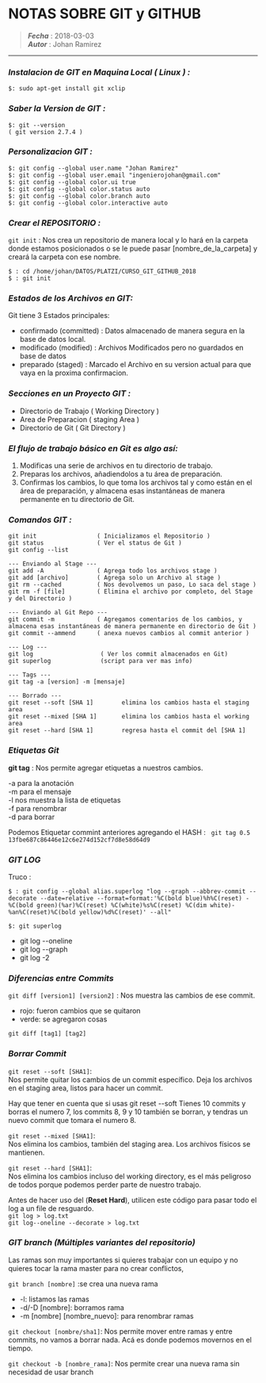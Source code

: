 # NOTAS SOBRE GIT y GITHUB
> ***Fecha*** : 2018-03-03  
> ***Autor*** : Johan Ramirez
***

### ***Instalacion de GIT en Maquina Local ( Linux ) :***
``` 
$: sudo apt-get install git xclip
```

### ***Saber la Version de GIT :***
```   
$: git --version
( git version 2.7.4 )
```

### ***Personalizacion GIT :***
```
$: git config --global user.name "Johan Ramirez"
$: git config --global user.email "ingenierojohan@gmail.com"
$: git config --global color.ui true
$: git config --global color.status auto
$: git config --global color.branch auto
$: git config --global color.interactive auto
```
   
### ***Crear el REPOSITORIO :***
`git init` :  Nos crea un repositorio de manera local y lo hará en la carpeta donde estamos posicionados o se le puede pasar [nombre_de_la_carpeta] y creará la carpeta con ese nombre.
```
$ : cd /home/johan/DATOS/PLATZI/CURSO_GIT_GITHUB_2018
$ : git init 
```

### ***Estados de los Archivos en GIT:***
Git tiene 3 Estados principales:    
* confirmado (committed) : Datos almacenado de manera segura en la base de datos local.
* modificado (modified) : Archivos Modificados pero no guardados en base de datos
* preparado (staged) : Marcado el Archivo en su version actual para que vaya en la proxima confirmacion.

### ***Secciones en un Proyecto GIT :***
* Directorio de Trabajo ( Working Directory )
* Area de Preparacion ( staging Area )
* Directorio de Git ( Git Directory )


### ***El flujo de trabajo básico en Git es algo así:***
1. Modificas una serie de archivos en tu directorio de trabajo.
2. Preparas los archivos, añadiendolos a tu área de preparación.
3. Confirmas los cambios, lo que toma los archivos tal y como están en el área de preparación, y almacena esas instantáneas de manera permanente en tu directorio de Git.


### ***Comandos GIT :***
```
git init                 ( Inicializamos el Repositorio )
git status               ( Ver el status de Git )
git config --list

--- Enviando al Stage ---
git add -A               ( Agrega todo los archivos stage )
git add [archivo]        ( Agrega solo un Archivo al stage )
git rm --cached          ( Nos devolvemos un paso, Lo saca del stage )
git rm -f [file]         ( Elimina el archivo por completo, del Stage y del Directorio )

--- Enviando al Git Repo ---
git commit -m            ( Agregamos comentarios de los cambios, y almacena esas instantáneas de manera permanente en directorio de Git )
git commit --ammend      ( anexa nuevos cambios al commit anterior )

--- Log ---
git log                   ( Ver los commit almacenados en Git)
git superlog              (script para ver mas info)                      

--- Tags ---
git tag -a [version] -m [mensaje]

--- Borrado ---
git reset --soft [SHA 1]        elimina los cambios hasta el staging area
git reset --mixed [SHA 1]       elimina los cambios hasta el working area
git reset --hard [SHA 1]        regresa hasta el commit del [SHA 1]
```
### ***Etiquetas Git*** ###
__git tag__ : Nos permite agregar etiquetas a nuestros cambios.

-a para la anotación  
-m para el mensaje  
-l nos muestra la lista de etiquetas  
-f para renombrar  
-d para borrar 

Podemos Etiquetar commint anteriores agregando el HASH : ` git tag 0.5 13fbe687c86446e12c6e274d152cf7d8e58d64d9`


### ***GIT LOG*** ###
Truco : 
```
$ : git config --global alias.superlog "log --graph --abbrev-commit --decorate --date=relative --format=format:'%C(bold blue)%h%C(reset) - %C(bold green)(%ar)%C(reset) %C(white)%s%C(reset) %C(dim white)- %an%C(reset)%C(bold yellow)%d%C(reset)' --all"
```
`$: git superlog` 

* git log --oneline
* git log --graph
* git log -2

### ***Diferencias entre Commits***
`git diff [version1] [version2]` : 
Nos muestra las cambios de ese commit.
* rojo: fueron cambios que se quitaron
* verde: se agregaron cosas

`git diff [tag1] [tag2]`


### ***Borrar Commit*** ###
`git reset --soft [SHA1]`:  
 Nos permite quitar los cambios de un commit específico. Deja los archivos en el staging area, listos para hacer un commit.

Hay que tener en cuenta que si usas git reset --soft
Tienes 10 commits y borras el numero 7, los commits 8, 9 y 10 también se borran, y tendras un nuevo commit que tomara el numero 8.

`git reset --mixed [SHA1]`:  
 Nos elimina los cambios, también del staging area. Los archivos físicos se mantienen.

`git reset --hard [SHA1]`:   
Nos elimina los cambios incluso del working directory, es el más peligroso de todos porque podemos perder parte de nuestro trabajo.

Antes de hacer uso del (__Reset Hard__), utilicen este código para pasar todo el log a un file de resguardo.  
`git log > log.txt`  
`git log--oneline --decorate > log.txt`


### ***GIT branch (Múltiples variantes del repositorio)***
Las ramas son muy importantes si quieres trabajar con un equipo y no quieres tocar la rama master para no crear conflictos,

`git branch [nombre]` :se crea una nueva rama
* -l: listamos las ramas
* -d/-D [nombre]: borramos rama
* -m [nombre] [nombre_nuevo]: para renombrar ramas

`git checkout [nombre/sha1]`: Nos permite mover entre ramas y entre commits, no vamos a borrar nada. Acá es donde podemos movernos en el tiempo.

`git checkout -b [nombre_rama]`: Nos permite crear una nueva rama sin necesidad de usar branch
